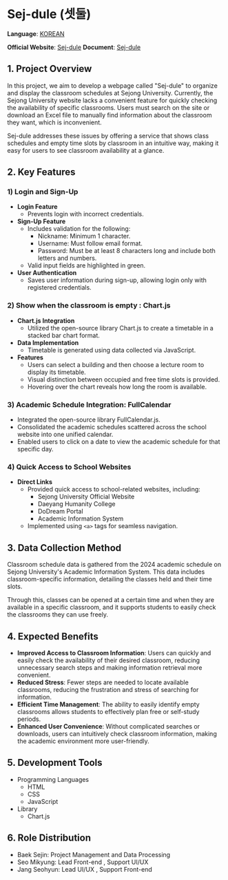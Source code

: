 # Sej-dule (셋둘)

**Language**: [KOREAN](README_KOR.md)

**Official Website**: [Sej-dule](https://24-2-sej-dule.github.io/Sej-dule/)
**Document**: [Sej-dule](https://sej-dule.readthedocs.io/)

## 1. Project Overview

In this project, we aim to develop a webpage called "Sej-dule" to organize and display the classroom schedules at Sejong University. Currently, the Sejong University website lacks a convenient feature for quickly checking the availability of specific classrooms. Users must search on the site or download an Excel file to manually find information about the classroom they want, which is inconvenient.

Sej-dule addresses these issues by offering a service that shows class schedules and empty time slots by classroom in an intuitive way, making it easy for users to see classroom availability at a glance.


## 2. Key Features

### 1) Login and Sign-Up
- **Login Feature**
    - Prevents login with incorrect credentials.
- **Sign-Up Feature**
    - Includes validation for the following:
        - Nickname: Minimum 1 character.
        - Username: Must follow email format.
        - Password: Must be at least 8 characters long and include both letters and numbers.
    - Valid input fields are highlighted in green.
- **User Authentication**
    - Saves user information during sign-up, allowing login only with registered credentials.

### 2) Show when the classroom is empty : Chart.js
- **Chart.js Integration**
    - Utilized the open-source library Chart.js to create a timetable in a stacked bar chart format.
- **Data Implementation**
    - Timetable is generated using data collected via JavaScript.
- **Features**
    - Users can select a building and then choose a lecture room to display its timetable.
    - Visual distinction between occupied and free time slots is provided.
    - Hovering over the chart reveals how long the room is available.

### 3) Academic Schedule Integration: FullCalendar
- Integrated the open-source library FullCalendar.js.
- Consolidated the academic schedules scattered across the school website into one unified calendar.
- Enabled users to click on a date to view the academic schedule for that specific day.

### 4) Quick Access to School Websites
- **Direct Links**
    - Provided quick access to school-related websites, including:
        - Sejong University Official Website
        - Daeyang Humanity College
        - DoDream Portal
        - Academic Information System
    - Implemented using `<a>` tags for seamless navigation.
      
## 3. Data Collection Method

Classroom schedule data is gathered from the 2024 academic schedule on Sejong University's Academic Information System. This data includes classroom-specific information, detailing the classes held and their time slots.

Through this, classes can be opened at a certain time and when they are available in a specific classroom, and it supports students to easily check the classrooms they can use freely.

## 4. Expected Benefits

- **Improved Access to Classroom Information**: Users can quickly and easily check the availability of their desired classroom, reducing unnecessary search steps and making information retrieval more convenient.
- **Reduced Stress**: Fewer steps are needed to locate available classrooms, reducing the frustration and stress of searching for information.
- **Efficient Time Management**: The ability to easily identify empty classrooms allows students to effectively plan free or self-study periods.
- **Enhanced User Convenience**: Without complicated searches or downloads, users can intuitively check classroom information, making the academic environment more user-friendly.

## 5. Development Tools

- Programming Languages
    - HTML
    - CSS
    - JavaScript
- Library
    - Chart.js

## 6. Role Distribution

- Baek Sejin: Project Management and Data Processing
- Seo Mikyung: Lead Front-end , Support UI/UX
- Jang Seohyun: Lead UI/UX , Support Front-end
